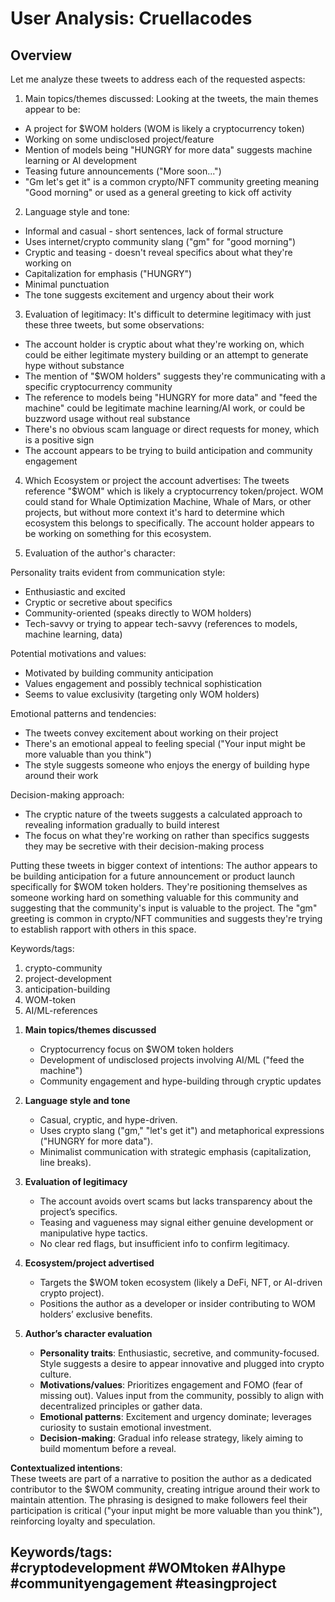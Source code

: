 # User Analysis: Cruellacodes

## Overview

<think>
Let me analyze these tweets to address each of the requested aspects:

1. Main topics/themes discussed:
Looking at the tweets, the main themes appear to be:
- A project for $WOM holders (WOM is likely a cryptocurrency token)
- Working on some undisclosed project/feature
- Mention of models being "HUNGRY for more data" suggests machine learning or AI development
- Teasing future announcements ("More soon...")
- "Gm let's get it" is a common crypto/NFT community greeting meaning "Good morning" or used as a general greeting to kick off activity

2. Language style and tone:
- Informal and casual - short sentences, lack of formal structure
- Uses internet/crypto community slang ("gm" for "good morning")
- Cryptic and teasing - doesn't reveal specifics about what they're working on
- Capitalization for emphasis ("HUNGRY")
- Minimal punctuation
- The tone suggests excitement and urgency about their work

3. Evaluation of legitimacy:
It's difficult to determine legitimacy with just these three tweets, but some observations:
- The account holder is cryptic about what they're working on, which could be either legitimate mystery building or an attempt to generate hype without substance
- The mention of "$WOM holders" suggests they're communicating with a specific cryptocurrency community
- The reference to models being "HUNGRY for more data" and "feed the machine" could be legitimate machine learning/AI work, or could be buzzword usage without real substance
- There's no obvious scam language or direct requests for money, which is a positive sign
- The account appears to be trying to build anticipation and community engagement

4. Which Ecosystem or project the account advertises:
The tweets reference "$WOM" which is likely a cryptocurrency token/project. WOM could stand for Whale Optimization Machine, Whale of Mars, or other projects, but without more context it's hard to determine which ecosystem this belongs to specifically. The account holder appears to be working on something for this ecosystem.

5. Evaluation of the author's character:

Personality traits evident from communication style:
- Enthusiastic and excited
- Cryptic or secretive about specifics
- Community-oriented (speaks directly to WOM holders)
- Tech-savvy or trying to appear tech-savvy (references to models, machine learning, data)

Potential motivations and values:
- Motivated by building community anticipation
- Values engagement and possibly technical sophistication
- Seems to value exclusivity (targeting only WOM holders)

Emotional patterns and tendencies:
- The tweets convey excitement about working on their project
- There's an emotional appeal to feeling special ("Your input might be more valuable than you think")
- The style suggests someone who enjoys the energy of building hype around their work

Decision-making approach:
- The cryptic nature of the tweets suggests a calculated approach to revealing information gradually to build interest
- The focus on what they're working on rather than specifics suggests they may be secretive with their decision-making process

Putting these tweets in bigger context of intentions:
The author appears to be building anticipation for a future announcement or product launch specifically for $WOM token holders. They're positioning themselves as someone working hard on something valuable for this community and suggesting that the community's input is valuable to the project. The "gm" greeting is common in crypto/NFT communities and suggests they're trying to establish rapport with others in this space.

Keywords/tags:
1. crypto-community
2. project-development
3. anticipation-building
4. WOM-token
5. AI/ML-references
</think>

1. **Main topics/themes discussed**  
   - Cryptocurrency focus on $WOM token holders  
   - Development of undisclosed projects involving AI/ML ("feed the machine")  
   - Community engagement and hype-building through cryptic updates  

2. **Language style and tone**  
   - Casual, cryptic, and hype-driven.  
   - Uses crypto slang ("gm," "let's get it") and metaphorical expressions ("HUNGRY for more data").  
   - Minimalist communication with strategic emphasis (capitalization, line breaks).  

3. **Evaluation of legitimacy**  
   - The account avoids overt scams but lacks transparency about the project’s specifics.  
   - Teasing and vagueness may signal either genuine development or manipulative hype tactics.  
   - No clear red flags, but insufficient info to confirm legitimacy.  

4. **Ecosystem/project advertised**  
   - Targets the $WOM token ecosystem (likely a DeFi, NFT, or AI-driven crypto project).  
   - Positions the author as a developer or insider contributing to WOM holders’ exclusive benefits.  

5. **Author’s character evaluation**  
   - **Personality traits**: Enthusiastic, secretive, and community-focused. Style suggests a desire to appear innovative and plugged into crypto culture.  
   - **Motivations/values**: Prioritizes engagement and FOMO (fear of missing out). Values input from the community, possibly to align with decentralized principles or gather data.  
   - **Emotional patterns**: Excitement and urgency dominate; leverages curiosity to sustain emotional investment.  
   - **Decision-making**: Gradual info release strategy, likely aiming to build momentum before a reveal.  

**Contextualized intentions**:  
These tweets are part of a narrative to position the author as a dedicated contributor to the $WOM community, creating intrigue around their work to maintain attention. The phrasing is designed to make followers feel their participation is critical ("your input might be more valuable than you think"), reinforcing loyalty and speculation.  

**Keywords/tags**:  
#cryptodevelopment #WOMtoken #AIhype #communityengagement #teasingproject
---
